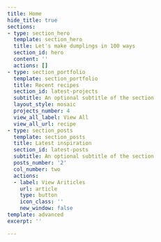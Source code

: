 ```yaml
---
title: Home
hide_title: true
sections:
- type: section_hero
  template: section_hero
  title: Let's make dumplings in 100 ways
  section_id: hero
  content: ''
  actions: []
- type: section_portfolio
  template: section_portfolio
  title: Recent recipes
  section_id: latest-projects
  subtitle: An optional subtitle of the section
  layout_style: mosaic
  projects_number: 4
  view_all_label: View All
  view_all_url: recipe
- type: section_posts
  template: section_posts
  title: Latest inspiration
  section_id: latest-posts
  subtitle: An optional subtitle of the section
  posts_number: '2'
  col_number: two
  actions:
  - label: View Ariticles
    url: article
    type: button
    icon_class: ''
    new_window: false
template: advanced
excerpt: ''

---
```

